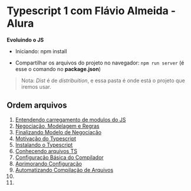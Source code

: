 # Typescript 1 com Flávio Almeida -Alura

**Evoluindo o JS**

- Iniciando: npm install

- Compartilhar os arquivos do projeto no navegador: `npm run server` (é esse o comando no **package.json**)

> Nota: *Dist* é de *distribuition*, e essa pasta é onde está o projeto que iremos usar.

## Ordem arquivos

1. [Entendendo carregamento de modulos do JS](/estudos/carregamentoModulos.md)
2. [Negociação, Modelagem e Regras](/estudos/negociacaoModelagemRegras.md)
3. [Finalizando Modelo de Negociação](/estudos/finalizandoModeloNegociacao.md)
4. [Motivação do Typescript](/estudos/motivacaoDoTypescript.md)
5. [Instalando o Typescript](/estudos/instalandoTypescript.md)
6. [Conhecendo arquivos TS](/estudos/conhecendoArquivosTs.md)
7. [Configuração Básica do Compilador](/estudos/configuracaoBasicaCompilador.md)
8. [Aprimorando Configuração](/estudos/aprimorandoConfiguracao.md)
9. [Automatizando Compilação de Arquivos](/estudos/automatizandoCompilacao.md)
10. [](/estudos/modificadorPrivate.md)
11. []()
